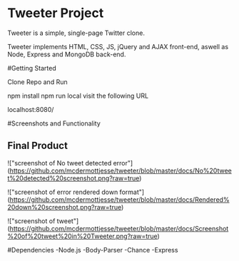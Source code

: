 # Tweeter Project

Tweeter is a simple, single-page Twitter clone.

Tweeter implements HTML, CSS, JS, jQuery and AJAX front-end, aswell as Node, Express and MongoDB back-end.

#Getting Started

Clone Repo and Run

npm install
npm run local
visit the following URL

localhost:8080/

#Screenshots and Functionality

## Final Product

!["screenshot of No tweet detected error"] (https://github.com/mcdermottjesse/tweeter/blob/master/docs/No%20tweet%20detected%20screenshot.png?raw=true)

!["screenshot of error rendered down format"] (https://github.com/mcdermottjesse/tweeter/blob/master/docs/Rendered%20down%20screenshot.png?raw=true)

!["screenshot of tweet"] (https://github.com/mcdermottjesse/tweeter/blob/master/docs/Screenshot%20of%20tweet%20in%20Tweeter.png?raw=true)


#Dependencies
-Node.js
-Body-Parser
-Chance
-Express


